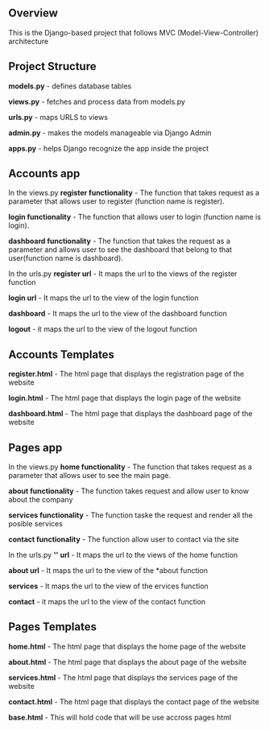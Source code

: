 ## Overview
This is the Django-based project that follows MVC (Model-View-Controller) architecture

## Project Structure
**models.py** - defines database tables

**views.py** - fetches and process data from models.py

**urls.py** - maps URLS to views

**admin.py** - makes the models manageable via Django Admin

**apps.py**  - helps Django recognize the app inside the project

## Accounts app
In the views.py
**register functionality** - The function that takes request as a parameter that allows user to register (function name is register).

**login functionality** - The function that allows user to login (function name is login).

**dashboard functionality**  - The function that takes the request as a parameter and allows user to see the dashboard that belong to that user(function name is dashboard).

In the urls.py
**register url** - It maps the url to the views of the register function  

**login url**  - It maps the url to the view of the login function

**dashboard** - It maps the url to the view of the dashboard function

**logout** - it maps the url to the view of the logout function

## Accounts Templates 

**register.html**  - The html page that displays the registration page of the website

**login.html**  - The html page that displays the login page of the website

**dashboard.html** - The html page that displays the dashboard page of the website

## Pages app
In the views.py
**home functionality** - The function that takes request as a parameter that allows user to see the main page.

**about functionality** - The function takes request and allow user to know about the company

**services functionality**  - The function taske the request and render all the posible services

**contact functionality**  - The function allow user to contact via the site

In the urls.py
**'' url** - It maps the url to the views of the home function 

**about url**  - It maps the url to the view of the *about function

**services** - It maps the url to the view of the ervices function

**contact** - it maps the url to the view of the contact function

## Pages Templates 
**home.html**  - The html page that displays the home page of the website

**about.html**  - The html page that displays the about page of the website

**services.html** - The html page that displays the services page of the website

**contact.html** - The html page that displays the contact page of the website

**base.html**  - This will hold code that will be use accross pages html


